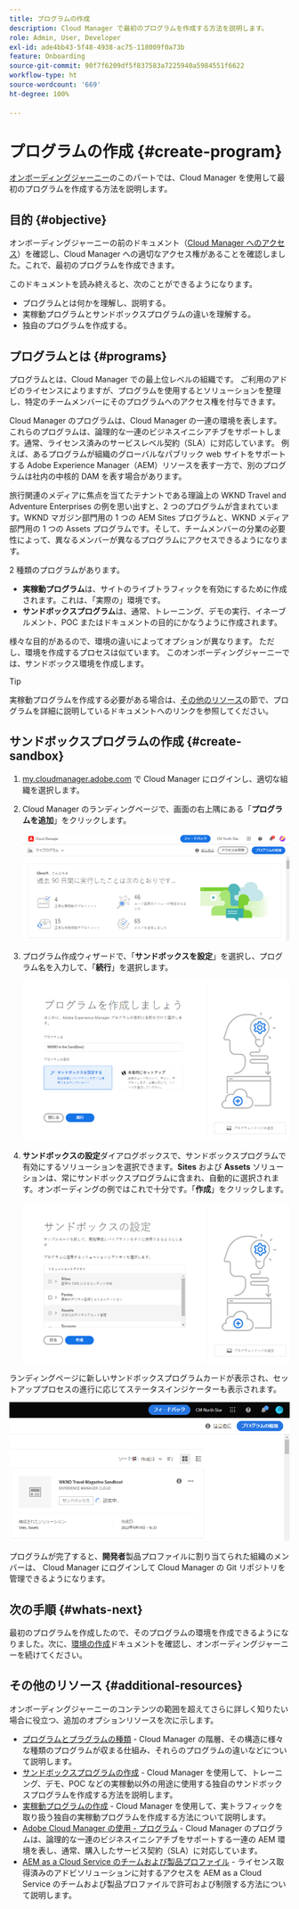 ```yaml
---
title: プログラムの作成
description: Cloud Manager で最初のプログラムを作成する方法を説明します。
role: Admin, User, Developer
exl-id: ade4bb43-5f48-4938-ac75-118009f0a73b
feature: Onboarding
source-git-commit: 90f7f6209df5f837583a7225940a5984551f6622
workflow-type: ht
source-wordcount: '669'
ht-degree: 100%

---
```


# プログラムの作成 {#create-program}

[オンボーディングジャーニー](overview.md)のこのパートでは、Cloud Manager を使用して最初のプログラムを作成する方法を説明します。

## 目的 {#objective}

オンボーディングジャーニーの前のドキュメント（[Cloud Manager へのアクセス](cloud-manager.md)）を確認し、Cloud Manager への適切なアクセス権があることを確認しました。これで、最初のプログラムを作成できます。

このドキュメントを読み終えると、次のことができるようになります。

* プログラムとは何かを理解し、説明する。
* 実稼動プログラムとサンドボックスプログラムの違いを理解する。
* 独自のプログラムを作成する。

## プログラムとは {#programs}

プログラムとは、Cloud Manager での最上位レベルの組織です。 ご利用のアドビのライセンスによりますが、プログラムを使用するとソリューションを整理し、特定のチームメンバーにそのプログラムへのアクセス権を付与できます。

Cloud Manager のプログラムは、Cloud Manager の一連の環境を表します。 これらのプログラムは、論理的な一連のビジネスイニシアチブをサポートします。通常、ライセンス済みのサービスレベル契約（SLA）に対応しています。 例えば、あるプログラムが組織のグローバルなパブリック web サイトをサポートする Adobe Experience Manager（AEM）リソースを表す一方で、別のプログラムは社内の中核的 DAM を表す場合があります。

旅行関連のメディアに焦点を当てたテナントである理論上の WKND Travel and Adventure Enterprises の例を思い出すと、2 つのプログラムが含まれています。WKND マガジン部門用の 1 つの AEM Sites プログラムと、WKND メディア部門用の 1 つの Assets プログラムです。そして、チームメンバーの分業の必要性によって、異なるメンバーが異なるプログラムにアクセスできるようになります。

2 種類のプログラムがあります。

* **実稼動プログラム**&#x200B;は、サイトのライブトラフィックを有効にするために作成されます。これは、「実際の」環境です。
* **サンドボックスプログラム**&#x200B;は、通常、トレーニング、デモの実行、イネーブルメント、POC またはドキュメントの目的にかなうように作成されます。

様々な目的があるので、環境の違いによってオプションが異なります。 ただし、環境を作成するプロセスは似ています。 このオンボーディングジャーニーでは、サンドボックス環境を作成します。

>[!TIP]
>
>実稼動プログラムを作成する必要がある場合は、[その他のリソース](#additional-resources)の節で、プログラムを詳細に説明しているドキュメントへのリンクを参照してください。

## サンドボックスプログラムの作成 {#create-sandbox}

1. [my.cloudmanager.adobe.com](https://my.cloudmanager.adobe.com/) で Cloud Manager にログインし、適切な組織を選択します。

1. Cloud Manager のランディングページで、画面の右上隅にある「**プログラムを追加**」をクリックします。

   ![Cloud Manager ランディングページ](/help/implementing/cloud-manager/getting-access-to-aem-in-cloud/assets/cloud-manager-my-programs.png)

1. プログラム作成ウィザードで、「**サンドボックスを設定**」を選択し、プログラム名を入力して、「**続行**」を選択します。

   ![指定タイプのプログラムの作成](/help/implementing/cloud-manager/getting-access-to-aem-in-cloud/assets/create-sandbox.png)

1. **サンドボックスの設定**&#x200B;ダイアログボックスで、サンドボックスプログラムで有効にするソリューションを選択できます。**Sites** および **Assets** ソリューションは、常にサンドボックスプログラムに含まれ、自動的に選択されます。オンボーディングの例ではこれで十分です。「**作成**」をクリックします。

   ![ソリューションの選択](assets/set-up-sandbox-onboarding.png)

ランディングページに新しいサンドボックスプログラムカードが表示され、セットアッププロセスの進行に応じてステータスインジケーターも表示されます。

![概要ページからのサンドボックスの作成](/help/implementing/cloud-manager/getting-access-to-aem-in-cloud/assets/program-create-setupdemo2.png)

プログラムが完了すると、**開発者**&#x200B;製品プロファイルに割り当てられた組織のメンバーは、 Cloud Manager にログインして Cloud Manager の Git リポジトリを管理できるようになります。

## 次の手順 {#whats-next}

最初のプログラムを作成したので、そのプログラムの環境を作成できるようになりました。次に、[環境の作成](create-environments.md)ドキュメントを確認し、オンボーディングジャーニーを続けてください。

## その他のリソース {#additional-resources}

オンボーディングジャーニーのコンテンツの範囲を超えてさらに詳しく知りたい場合に役立つ、追加のオプションリソースを次に示します。

* [プログラムとプラグラムの種類](/help/implementing/cloud-manager/getting-access-to-aem-in-cloud/program-types.md) - Cloud Manager の階層、その構造に様々な種類のプログラムが収まる仕組み、それらのプログラムの違いなどについて説明します。
* [サンドボックスプログラムの作成](/help/implementing/cloud-manager/getting-access-to-aem-in-cloud/creating-sandbox-programs.md) - Cloud Manager を使用して、トレーニング、デモ、POC などの実稼動以外の用途に使用する独自のサンドボックスプログラムを作成する方法を説明します。
* [実稼動プログラムの作成](/help/implementing/cloud-manager/getting-access-to-aem-in-cloud/creating-production-programs.md) - Cloud Manager を使用して、実トラフィックを取り扱う独自の実稼動プログラムを作成する方法について説明します。
* [Adobe Cloud Manager の使用 - プログラム](https://experienceleague.adobe.com/docs/experience-manager-learn/cloud-service/cloud-manager/programs.html?lang=ja) - Cloud Manager のプログラムは、論理的な一連のビジネスイニシアチブをサポートする一連の AEM 環境を表し、通常、購入したサービス契約（SLA）に対応しています。
* [AEM as a Cloud Service のチームおよび製品プロファイル](/help/onboarding/aem-cs-team-product-profiles.md) - ライセンス取得済みのアドビソリューションに対するアクセスを AEM as a Cloud Service のチームおよび製品プロファイルで許可および制限する方法について説明します。
